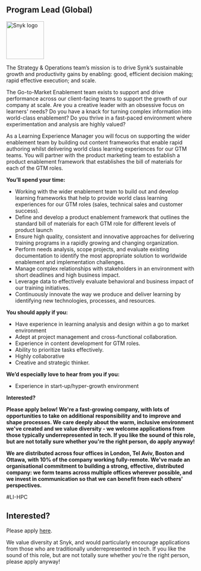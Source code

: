 Program Lead (Global)
---

<img src="https://res.cloudinary.com/snyk/image/upload/v1537345894/press-kit/brand/logo-black.png" width="100" alt="Snyk logo" />

<p><span style="font-weight: 400;">The Strategy &amp; Operations team’s mission is to drive Synk’s sustainable growth and productivity gains by enabling: good, efficient decision making; rapid effective execution; and scale.</span></p>
<p><span style="font-weight: 400;">The Go-to-Market Enablement team exists to support and drive performance across our client-facing teams to support the growth of our company at scale. Are you a creative leader with an obsessive focus on learners' needs? Do you have a knack for turning complex information into world-class enablement? Do you thrive in a fast-paced environment where experimentation and analysis are highly valued?</span></p>
<p><span style="font-weight: 400;">As a Learning Experience Manager you will focus on supporting the wider enablement team by building out content frameworks that enable rapid authoring whilst delivering world class learning experiences for our GTM teams. You will partner with the product marketing team to establish a product enablement framework that establishes the bill of materials for each of the GTM roles.&nbsp;</span></p>
<p><strong>You’ll spend your time:</strong></p>
<ul>
<li style="font-weight: 400;"><span style="font-weight: 400;">Working with the wider enablement team to build out and develop learning frameworks that help to provide world class learning experiences for our GTM roles (sales, technical sales and customer success).</span></li>
<li style="font-weight: 400;"><span style="font-weight: 400;">Define and develop a product enablement framework that outlines the standard bill of materials for each GTM role for different levels of product launch</span></li>
<li style="font-weight: 400;"><span style="font-weight: 400;">Ensure high quality, consistent and innovative approaches for delivering training programs in a rapidly growing and changing organization.</span></li>
<li style="font-weight: 400;"><span style="font-weight: 400;">Perform needs analysis, scope projects, and evaluate existing documentation to identify the most appropriate solution to worldwide enablement and implementation challenges.</span></li>
<li style="font-weight: 400;"><span style="font-weight: 400;">Manage complex relationships with stakeholders in an environment with short deadlines and high business impact.</span></li>
<li style="font-weight: 400;"><span style="font-weight: 400;">Leverage data to effectively evaluate behavioral and business impact of our training initiatives.</span></li>
<li style="font-weight: 400;"><span style="font-weight: 400;">Continuously innovate the way we produce and deliver learning by identifying new technologies, processes, and resources.</span></li>
</ul>
<p><strong>You should apply if you:&nbsp;</strong></p>
<ul>
<li style="font-weight: 400;"><span style="font-weight: 400;">Have experience in learning analysis and design within a go to market environment</span></li>
<li style="font-weight: 400;"><span style="font-weight: 400;">Adept at project management and cross-functional collaboration.</span></li>
<li style="font-weight: 400;"><span style="font-weight: 400;">Experience in content development for GTM roles.</span></li>
<li style="font-weight: 400;"><span style="font-weight: 400;">Ability to prioritize tasks effectively.</span></li>
<li style="font-weight: 400;"><span style="font-weight: 400;">Highly collaborative</span></li>
<li style="font-weight: 400;"><span style="font-weight: 400;">Creative and strategic thinker.</span></li>
</ul>
<p><strong>We’d especially love to hear from you if you:</strong></p>
<ul>
<li style="font-weight: 400;"><span style="font-weight: 400;">Experience in start-up/hyper-growth environment</span></li>
</ul>
<p><strong>Interested?</strong></p>
<p><strong>Please apply below! We're a fast-growing company, with lots of opportunities to take on additional responsibility and to improve and shape processes. We care deeply about the warm, inclusive environment we've created and we value diversity - we welcome applications from those typically underrepresented in tech. If you like the sound of this role, but are not totally sure whether you're the right person, do apply anyway!</strong></p>
<p><strong>We are distributed across four offices in London, Tel Aviv, Boston and Ottawa, with 10% of the company working fully-remote. We've made an organisational commitment to building a strong, effective, distributed company: we form teams across multiple offices wherever possible, and we invest in communication so that we can benefit from each others' perspectives.</strong></p>
<p>#LI-HPC&nbsp;</p>

Interested?
---

Please apply [here](https://boards.greenhouse.io/snyk/jobs/5514498002#app).

We value diversity at Snyk, and would particularly encourage applications from those who are traditionally underrepresented in tech.
If you like the sound of this role, but are not totally sure whether you’re the right person, please apply anyway!
